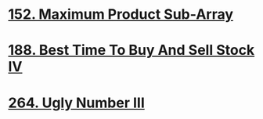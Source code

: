 <p><h1><a href = "https://leetcode.com/problems/maximum-product-subarray/">152. Maximum Product Sub-Array</a></h1></p>

<p><h1><a href = "https://leetcode.com/problems/best-time-to-buy-and-sell-stock-iv/">188. Best Time To Buy And Sell Stock IV</a></h1></p>

<p><h1><a href = "https://leetcode.com/problems/ugly-number-ii/">264. Ugly Number III</a></h1></p>
